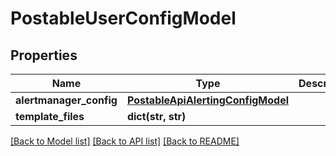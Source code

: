 # PostableUserConfigModel

## Properties
Name | Type | Description | Notes
------------ | ------------- | ------------- | -------------
**alertmanager_config** | [**PostableApiAlertingConfigModel**](PostableApiAlertingConfigModel.md) |  | [optional] 
**template_files** | **dict(str, str)** |  | [optional] 

[[Back to Model list]](../README.md#documentation-for-models) [[Back to API list]](../README.md#documentation-for-api-endpoints) [[Back to README]](../README.md)


